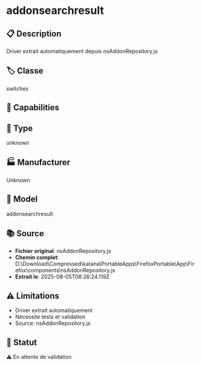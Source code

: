 # addonsearchresult

## 📋 Description
Driver extrait automatiquement depuis nsAddonRepository.js

## 🏷️ Classe
switches

## 🔧 Capabilities


## 📡 Type
unknown

## 🏭 Manufacturer
Unknown

## 📱 Model
addonsearchresult

## 📚 Source
- **Fichier original**: nsAddonRepository.js
- **Chemin complet**: D:\Download\Compressed\katana\PortableApps\FirefoxPortable\App\Firefox\components\nsAddonRepository.js
- **Extrait le**: 2025-08-05T08:26:24.119Z

## ⚠️ Limitations
- Driver extrait automatiquement
- Nécessite tests et validation
- Source: nsAddonRepository.js

## 🚀 Statut
⚠️ En attente de validation

